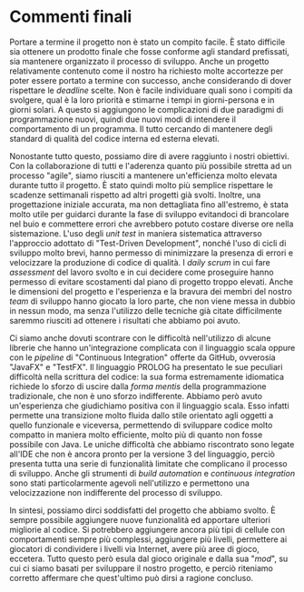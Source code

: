 # Commenti finali

Portare a termine il progetto non è stato un compito facile. È stato difficile sia ottenere un prodotto finale che fosse conforme agli standard prefissati, sia mantenere organizzato il processo di sviluppo. Anche un progetto relativamente contenuto come il nostro ha richiesto molte accortezze per poter essere portato a termine con successo, anche considerando di dover rispettare le *deadline* scelte. Non è facile individuare quali sono i compiti da svolgere, qual è la loro priorità e stimarne i tempi in giorni-persona e in giorni solari. A questo si aggiungono le complicazioni di due paradigmi di programmazione nuovi, quindi due nuovi modi di intendere il comportamento di un programma. Il tutto cercando di mantenere degli standard di qualità del codice interna ed esterna elevati.

Nonostante tutto questo, possiamo dire di avere raggiunto i nostri obiettivi. Con la collaborazione di tutti e l'aderenza quanto più possibile stretta ad un processo "agile", siamo riusciti a mantenere un'efficienza molto elevata durante tutto il progetto. È stato quindi molto più semplice rispettare le scadenze settimanali rispetto ad altri progetti già svolti. Inoltre, una progettazione iniziale accurata, ma non dettagliata fino all'estremo, è stata molto utile per guidarci durante la fase di sviluppo evitandoci di brancolare nel buio e commettere errori che avrebbero potuto costare diverse ore nella sistemazione. L'uso degli *unit test* in maniera sistematica attraverso l'approccio adottato di "Test-Driven Development", nonché l'uso di cicli di sviluppo molto brevi, hanno permesso di minimizzare la presenza di errori e velocizzare la produzione di codice di qualità. I *daily scrum* in cui fare *assessment* del lavoro svolto e in cui decidere come proseguire hanno permesso di evitare scostamenti dal piano di progetto troppo elevati. Anche le dimensioni del progetto e l'esperienza e la bravura dei membri del nostro *team* di sviluppo hanno giocato la loro parte, che non viene messa in dubbio in nessun modo, ma senza l'utilizzo delle tecniche già citate difficilmente saremmo riusciti ad ottenere i risultati che abbiamo poi avuto.

Ci siamo anche dovuti scontrare con le difficoltà nell'utilizzo di alcune librerie che hanno un'integrazione complicata con il linguaggio scala oppure con le *pipeline* di "Continuous Integration" offerte da GitHub, ovverosia "JavaFX" e "TestFX". Il linguaggio PROLOG ha presentato le sue peculiari difficoltà nella scrittura del codice: la sua forma estremamente idiomatica richiede lo sforzo di uscire dalla *forma mentis* della programmazione tradizionale, che non è uno sforzo indifferente. Abbiamo però avuto un'esperienza che giudichiamo positiva con il linguaggio scala. Esso infatti permette una transizione molto fluida dallo stile orientato agli oggetti a quello funzionale e viceversa, permettendo di sviluppare codice molto compatto in maniera molto efficiente, molto più di quanto non fosse possibile con Java. Le uniche difficoltà che abbiamo riscontrato sono legate all'IDE che non è ancora pronto per la versione 3 del linguaggio, perciò presenta tutta una serie di funzionalità limitate che complicano il processo di sviluppo. Anche gli strumenti di *build automation* e *continuous integration* sono stati particolarmente agevoli nell'utilizzo e permettono una velocizzazione non indifferente del processo di sviluppo.

In sintesi, possiamo dirci soddisfatti del progetto che abbiamo svolto. È sempre possibile aggiungere nuove funzionalità ed apportare ulteriori migliorie al codice. Si potrebbero aggiungere ancora più tipi di cellule con comportamenti sempre più complessi, aggiungere più livelli, permettere ai giocatori di condividere i livelli via Internet, avere più aree di gioco, eccetera. Tutto questo però esula dal gioco originale e dalla sua "*mod*", su cui ci siamo basati per sviluppare il nostro progetto, e perciò riteniamo corretto affermare che quest'ultimo può dirsi a ragione concluso.
